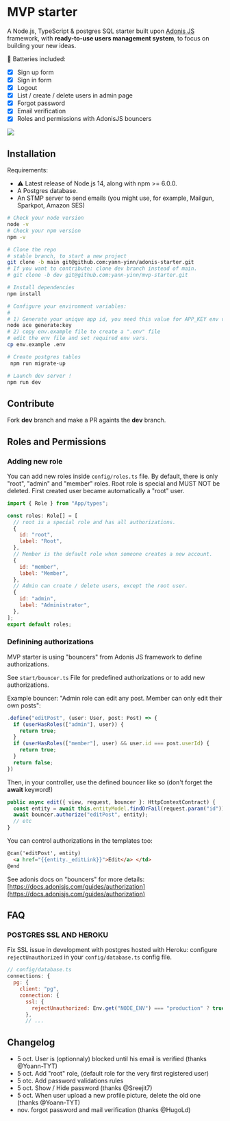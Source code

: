 # MVP starter

A Node.js, TypeScript & postgres SQL starter built upon [Adonis JS](https://adonisjs.com) framework, with **ready-to-use users management system**, to focus on building your new ideas.

🔋 Batteries included:

- [x] Sign up form
- [x] Sign in form
- [x] Logout
- [x] List / create / delete users in admin page
- [x] Forgot password
- [x] Email verification
- [x] Roles and permissions with AdonisJS bouncers

<img src="https://github.com/yann-yinn/adonis-starter/blob/main/screen.png"/>

## Installation

Requirements:

- ⚠️ Latest release of Node.js 14, along with npm >= 6.0.0.
- A Postgres database.
- An STMP server to send emails (you might use, for example, Mailgun, Sparkpot, Amazon SES)

```sh
# Check your node version
node -v
# Check your npm version
npm -v

# Clone the repo
# stable branch, to start a new project
git clone -b main git@github.com:yann-yinn/adonis-starter.git
# If you want to contribute: clone dev branch instead of main.
# git clone -b dev git@github.com:yann-yinn/mvp-starter.git

# Install dependencies
npm install

# Configure your environment variables:
#
# 1) Generate your unique app id, you need this value for APP_KEY env var in .env.
node ace generate:key
# 2) copy env.example file to create a ".env" file
# edit the env file and set required env vars.
cp env.example .env

# Create postgres tables
 npm run migrate-up

# Launch dev server !
npm run dev
```

## Contribute

Fork **dev** branch and make a PR againts the **dev** branch.

## Roles and Permissions

### Adding new role

You can add new roles inside `config/roles.ts` file. By default, there is only "root", "admin" and "member" roles. Root role is special and MUST NOT be deleted. First created user became automatically a "root" user.

```js
import { Role } from "App/types";

const roles: Role[] = [
  // root is a special role and has all authorizations.
  {
    id: "root",
    label: "Root",
  },
  // Member is the default role when someone creates a new account.
  {
    id: "member",
    label: "Member",
  },
  // Admin can create / delete users, except the root user.
  {
    id: "admin",
    label: "Administrator",
  },
];
export default roles;
```

### Definining authorizations

MVP starter is using "bouncers" from Adonis JS framework to define authorizations.

See `start/bouncer.ts` File for predefined authorizations or to add new authorizations.

Example bouncer: "Admin role can edit any post. Member can only edit their own posts":

```ts
.define("editPost", (user: User, post: Post) => {
  if (userHasRoles(["admin"], user)) {
    return true;
  }
  if (userHasRoles(["member"], user) && user.id === post.userId) {
    return true;
  }
  return false;
})
```

Then, in your controller, use the defined bouncer like so (don't forget the **await** keyword!)

```ts
public async edit({ view, request, bouncer }: HttpContextContract) {
  const entity = await this.entityModel.findOrFail(request.param("id"));
  await bouncer.authorize("editPost", entity);
  // etc
}
```

You can control authorizations in the templates too:

```html
@can('editPost', entity)
  <a href="{{entity._editLink}}">Edit</a> </td>
@end
```

See adonis docs on "bouncers" for more details: [https://docs.adonisjs.com/guides/authorization](https://docs.adonisjs.com/guides/authorization)

## FAQ

### POSTGRES SSL AND HEROKU

Fix SSL issue in development with postgres hosted with Heroku: configure `rejectUnauthorized` in your `config/database.ts` config file.

```js
// config/database.ts
connections: {
  pg: {
    client: "pg",
    connection: {
      ssl: {
        rejectUnauthorized: Env.get("NODE_ENV") === "production" ? true : false,
      },
      // ...
```

## Changelog

- 5 oct. User is (optionnaly) blocked until his email is verified (thanks @Yoann-TYT)
- 5 oct. Add "root" role, (default role for the very first registered user)
- 5 otc. Add password validations rules
- 5 oct. Show / Hide password (thanks @Sreejit7)
- 5 oct. When user upload a new profile picture, delete the old one (thanks @Yoann-TYT)
- nov. forgot password and mail verification (thanks @HugoLd)